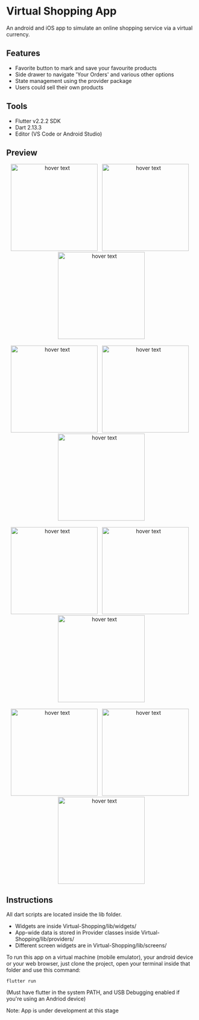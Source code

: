# Virtual Shopping App
 
An android and iOS app to simulate an online shopping service via a virtual currency.

## Features 
 - Favorite button to mark and save your favourite products
 - Side drawer to navigate 'Your Orders' and various other options
 - State management using the provider package
 - Users could sell their own products

## Tools
- Flutter v2.2.2 SDK
- Dart 2.13.3
- Editor (VS Code or Android Studio)

## Preview
<p align="center">
   <img src="./screenshots/shopapp (1).png" width="230" title="hover text">
&nbsp;
   <img src="./screenshots/shopapp (2).png" width="230" title="hover text">
&nbsp;
   <img src="./screenshots/shopapp (3).png" width="230" title="hover text">
<br />
<br />
   <img src="./screenshots/shopapp (4).png" width="230" title="hover text">
&nbsp;
   <img src="./screenshots/shopapp (5).png" width="230" title="hover text">
&nbsp;
   <img src="./screenshots/shopapp (6).png" width="230" title="hover text">
<br />
<br />
   <img src="./screenshots/shopapp (7).png" width="230" title="hover text">
&nbsp;
   <img src="./screenshots/shopapp (8).png" width="230" title="hover text">
&nbsp;
   <img src="./screenshots/shopapp (9).png" width="230" title="hover text">
<br />
<br />
   <img src="./screenshots/shopapp (10).png" width="230" title="hover text">
&nbsp;
   <img src="./screenshots/shopapp (11).png" width="230" title="hover text">
&nbsp;
   <img src="./screenshots/shopapp (12).png" width="230" title="hover text">
</p>

## Instructions

All dart scripts are located inside the lib folder.

- Widgets are inside Virtual-Shopping/lib/widgets/
- App-wide data is stored in Provider classes inside Virtual-Shopping/lib/providers/
- Different screen widgets are in Virtual-Shopping/lib/screens/

To run this app on a virtual machine (mobile emulator), your android device or your web browser, just clone the project, open your terminal inside that folder and use this command: 
```
flutter run
```
(Must have flutter in the system PATH, and USB Debugging enabled if you're using an Andriod device)

Note: App is under development at this stage
